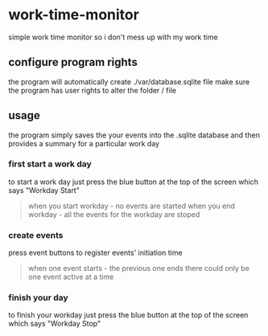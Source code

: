# work-time-monitor
simple work time monitor so i don't mess up with my work time

## configure program rights

the program will automatically create ./var/database.sqlite file
make sure the program has user rights to alter the folder / file

## usage

the program simply saves the your events into the .sqlite database
and then provides a summary for a particular work day

### first start a work day
to start a work day just press the blue button at the top of the screen
which says "Workday Start"

> when you start workday - no events are started
> when you end workday - all the events for the workday are stoped

### create events
press event buttons to register events' initiation time
> when one event starts - the previous one ends
> there could only be one event active at a time

### finish your day
to finish your workday just press the blue button at the top of the screen
which says "Workday Stop"